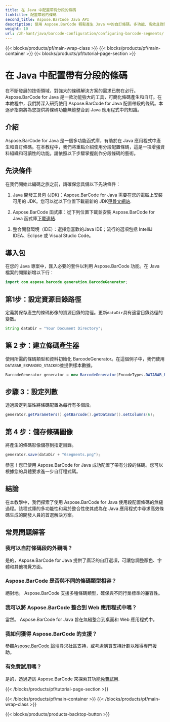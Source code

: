 ```yaml
---
title: 在 Java 中配置帶有分段的條碼
linktitle: 配置帶段的條碼
second_title: Aspose.BarCode Java API
description: 使用 Aspose.BarCode 輕鬆產生 Java 中的自訂條碼。多功能、高效且對開發人員友善。
weight: 10
url: /zh-hant/java/barcode-configuration/configuring-barcode-segments/
---
```


{{< blocks/products/pf/main-wrap-class >}}
{{< blocks/products/pf/main-container >}}
{{< blocks/products/pf/tutorial-page-section >}}

# 在 Java 中配置帶有分段的條碼


在不斷發展的技術領域，對強大的條碼解決方案的需求已勢在必行。 Aspose.BarCode for Java 是一款功能強大的工具，可簡化條碼產生和自訂。在本教程中，我們將深入研究使用 Aspose.BarCode for Java 配置帶段的條碼。本逐步指南將為您提供將條碼功能無縫整合到 Java 應用程式中的知識。

## 介紹

Aspose.BarCode for Java 是一個多功能函式庫，有助於在 Java 應用程式中產生和自訂條碼。在本教程中，我們將重點介紹使用分段配置條碼，這是一項增強資料組織和可讀性的功能。請依照以下步驟掌握創作分段條碼的藝術。

## 先決條件

在我們開始此編碼之旅之前，請確保您具備以下先決條件：

1.  Java 開發工具包 (JDK)：Aspose.BarCode for Java 需要在您的電腦上安裝可用的 JDK。您可以從以下位置下載最新的 JDK[甲骨文網站](https://www.oracle.com/java/technologies/javase-downloads.html).

2. Aspose.BarCode 函式庫：從下列位置下載並安裝 Aspose.BarCode for Java 函式庫[下載連結](https://releases.aspose.com/barcode/java/).

3. 整合開發環境（IDE）：選擇您喜歡的Java IDE；流行的選項包括 IntelliJ IDEA、Eclipse 或 Visual Studio Code。

## 導入包

在您的 Java 專案中，匯入必要的套件以利用 Aspose.BarCode 功能。在 Java 檔案的開頭新增以下行：

```java
import com.aspose.barcode.generation.BarcodeGenerator;
```

## 第1步：設定資源目錄路徑

定義將保存產生的條碼影像的資源目錄的路徑。更新`dataDir`具有適當目錄路徑的變數。

```java
String dataDir = "Your Document Directory";
```

## 第 2 步：建立條碼產生器

使用所需的條碼類型和資料初始化 BarcodeGenerator。在這個例子中，我們使用`DATABAR_EXPANDED_STACKED`並提供樣本數據。

```java
BarcodeGenerator generator = new BarcodeGenerator(EncodeTypes.DATABAR_EXPANDED_STACKED, "(01)98898765432106(3202)012345(15)991231");
```

## 步驟 3：設定列數

透過設定列屬性將條碼配置為每行有多個段。

```java
generator.getParameters().getBarcode().getDataBar().setColumns(6);
```

## 第 4 步：儲存條碼圖像

將產生的條碼影像儲存到指定目錄。

```java
generator.save(dataDir + "6segments.png");
```

恭喜！您已使用 Aspose.BarCode for Java 成功配置了帶有分段的條碼。您可以根據您的具體要求進一步自訂程式碼。

## 結論

在本教學中，我們探索了使用 Aspose.BarCode for Java 使用段配置條碼的無縫過程。該程式庫的多功能性和易於整合性使其成為在 Java 應用程式中尋求高效條碼生成的開發人員的首選解決方案。

## 常見問題解答

### 我可以自訂條碼段的外觀嗎？
是的，Aspose.BarCode for Java 提供了廣泛的自訂選項，可讓您調整顏色、字體和其他視覺方面。

### Aspose.BarCode 是否與不同的條碼類型相容？
絕對地。 Aspose.BarCode 支援多種條碼類型，確保與不同行業標準的兼容性。

### 我可以將 Aspose.BarCode 整合到 Web 應用程式中嗎？
當然。 Aspose.BarCode for Java 旨在無縫整合到桌面和 Web 應用程式中。

### 我如何獲得 Aspose.BarCode 的支援？
參觀[Aspose.BarCode 論壇](https://forum.aspose.com/c/barcode/13)尋求社區支持，或考慮購買支持計劃以獲得專門援助。

### 有免費試用嗎？
是的，透過造訪 Aspose.BarCode 來探索其功能[免費試用](https://releases.aspose.com/).

{{< /blocks/products/pf/tutorial-page-section >}}

{{< /blocks/products/pf/main-container >}}
{{< /blocks/products/pf/main-wrap-class >}}

{{< blocks/products/products-backtop-button >}}
